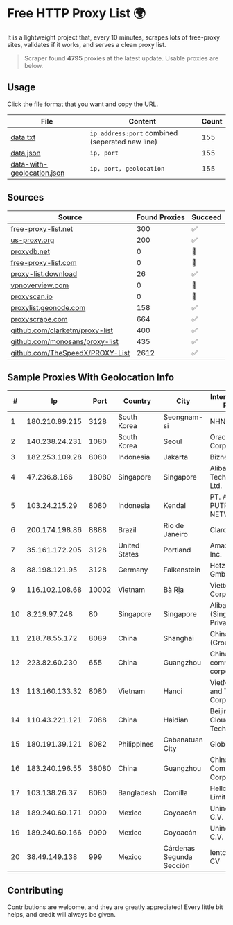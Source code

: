 
# Free HTTP Proxy List 🌍

It is a lightweight project that, every 10 minutes, scrapes lots of free-proxy sites, validates if it works, and serves a clean proxy list.


> Scraper found **4795** proxies at the latest update. Usable proxies are below.

## Usage

Click the file format that you want and copy the URL.


|File|Content|Count|
|----|-------|-----|
|[data.txt](https://raw.githubusercontent.com/themiralay/Proxy-List-World/master/data.txt)|`ip_address:port` combined (seperated new line)|155|
|[data.json](https://raw.githubusercontent.com/themiralay/Proxy-List-World/master/data.json)|`ip, port`|155|
|[data-with-geolocation.json](https://raw.githubusercontent.com/themiralay/Proxy-List-World/master/data-with-geolocation.json)|`ip, port, geolocation`|155|

## Sources

|Source|Found Proxies|Succeed|
|------|-------------|-------|
|[free-proxy-list.net](https://free-proxy-list.net)|300|✅|
|[us-proxy.org](https://www.us-proxy.org)|200|✅|
|[proxydb.net](http://proxydb.net)|0|🚫|
|[free-proxy-list.com](https://free-proxy-list.com/?page=&port=&type%5B%5D=http&type%5B%5D=https&up_time=0&search=Search)|0|🚫|
|[proxy-list.download](https://www.proxy-list.download/HTTP)|26|✅|
|[vpnoverview.com](https://vpnoverview.com/privacy/anonymous-browsing/free-proxy-servers)|0|🚫|
|[proxyscan.io](https://www.proxyscan.io)|0|🚫|
|[proxylist.geonode.com](https://proxylist.geonode.com/api/proxy-list?limit=300&page=1&sort_by=lastChecked&sort_type=desc&protocols=http,https)|158|✅|
|[proxyscrape.com](https://api.proxyscrape.com/v2/?request=displayproxies&protocol=http&timeout=10000&country=all&ssl=all&anonymity=all)|664|✅|
|[github.com/clarketm/proxy-list](https://raw.githubusercontent.com/clarketm/proxy-list/master/proxy-list-raw.txt)|400|✅|
|[github.com/monosans/proxy-list](https://raw.githubusercontent.com/monosans/proxy-list/main/proxies/http.txt)|435|✅|
|[github.com/TheSpeedX/PROXY-List](https://raw.githubusercontent.com/TheSpeedX/PROXY-List/master/http.txt)|2612|✅|


## Sample Proxies With Geolocation Info

|#|Ip|Port|Country|City|Internet Service Provider|
|-|--|----|-------|----|-------------------------|
|1|180.210.89.215|3128|South Korea|Seongnam-si|NHNCLOUD|
|2|140.238.24.231|1080|South Korea|Seoul|Oracle Corporation|
|3|182.253.109.28|8080|Indonesia|Jakarta|Biznet Metronet|
|4|47.236.8.166|18080|Singapore|Singapore|Alibaba (US) Technology Co., Ltd.|
|5|103.24.215.29|8080|Indonesia|Kendal|PT. ADAU PUTRA NETWORK|
|6|200.174.198.86|8888|Brazil|Rio de Janeiro|Claro S.A|
|7|35.161.172.205|3128|United States|Portland|Amazon.com, Inc.|
|8|88.198.121.95|3128|Germany|Falkenstein|Hetzner Online GmbH|
|9|116.102.108.68|10002|Vietnam|Bà Rịa|Viettel Corporation|
|10|8.219.97.248|80|Singapore|Singapore|Alibaba Cloud (Singapore) Private Limited|
|11|218.78.55.172|8089|China|Shanghai|China Telecom (Group)|
|12|223.82.60.230|655|China|Guangzhou|China Mobile communications corporation|
|13|113.160.133.32|8080|Vietnam|Hanoi|VietNam Post and Telecom Corporation|
|14|110.43.221.121|7088|China|Haidian|Beijing Kingsoft Cloud Internet Technology Co|
|15|180.191.39.121|8082|Philippines|Cabanatuan City|Globe Telecom|
|16|183.240.196.55|38080|China|Guangzhou|China Mobile Communications Corporation|
|17|103.138.26.37|8080|Bangladesh|Comilla|HelloTech Limited|
|18|189.240.60.171|9090|Mexico|Coyoacán|Uninet S.A. de C.V.|
|19|189.240.60.166|9090|Mexico|Coyoacán|Uninet S.A. de C.V.|
|20|38.49.149.138|999|Mexico|Cárdenas Segunda Sección|Ientc S De RL De CV|



## Contributing

Contributions are welcome, and they are greatly appreciated! Every
little bit helps, and credit will always be given.

